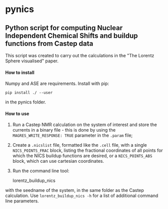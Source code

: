 # pynics
## Python script for computing Nuclear Independent Chemical Shifts and buildup functions from Castep data

This script was created to carry out the calculations in the "The Lorentz Sphere visualised" paper. 

#### How to install

Numpy and ASE are requirements. Install with pip:

    pip install ./ --user

in the pynics folder.

#### How to use

1. Run a Castep NMR calculation on the system of interest and store the currents in a binary file - this is done by using the 
`MAGRES_WRITE_RESPONSE: TRUE` parameter in the `.param` file;
2. Create a `.nicslist` file, formatted like the `.cell` file, with a single `NICS_POINTS_FRAC` block, listing the
fractional coordinates of all points for which the NICS buildup functions are desired, or a `NICS_POINTS_ABS` block, which can use cartesian coordinates.
3. Run the command line tool:

    lorentz_buildup_nics <seedname>
    
with the seedname of the system, in the same folder as the Castep calculation.
Use `lorentz_buildup_nics -h` for a list of additional command line parameters.